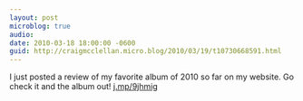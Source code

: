 ```yaml
---
layout: post
microblog: true
audio: 
date: 2010-03-18 18:00:00 -0600
guid: http://craigmcclellan.micro.blog/2010/03/19/t10730668591.html
---
```

I just posted a review of my favorite album of 2010 so far on my website. Go check it and the album out! [j.mp/9jhmig](http://j.mp/9jhmig)
